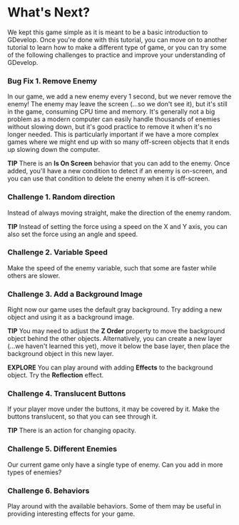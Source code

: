 # What's Next?

We kept this game simple as it is meant to be a basic introduction to GDevelop.
Once you're done with this tutorial, you can move on to another tutorial to learn how to make a different type of game, or you can try some of the following challenges to practice and improve your understanding of GDevelop.

### Bug Fix 1. Remove Enemy

In our game, we add a new enemy every 1 second, but we never remove the enemy!
The enemy may leave the screen (...so we don't see it), but it's still in the game, consuming CPU time and memory.
It's generally not a big problem as a modern computer can easily handle thousands of enemies without slowing down, but it's good practice to remove it when it's no longer needed.
This is particularly important if we have a more complex games where we might end up with so many off-screen objects that it ends up slowing down the computer.

**TIP** There is an **Is On Screen** behavior that you can add to the enemy.
Once added, you'll have a new condition to detect if an enemy is on-screen, and you can use that condition to delete the enemy when it is off-screen.

### Challenge 1. Random direction

Instead of always moving straight, make the direction of the enemy random.

**TIP** Instead of setting the force using a speed on the X and Y axis, you can also set the force using an angle and speed.

### Challenge 2. Variable Speed

Make the speed of the enemy variable, such that some are faster while others are slower.

### Challenge 3. Add a Background Image

Right now our game uses the default gray background.
Try adding a new object and using it as a background image.

**TIP** You may need to adjust the **Z Order** property to move the background object behind the other objects.
Alternatively, you can create a new layer (...we haven't learned this yet), move it below the base layer, then place the background object in this new layer.

**EXPLORE** You can play around with adding **Effects** to the background object.
Try the **Reflection** effect.

### Challenge 4. Translucent Buttons

If your player move under the buttons, it may be covered by it.
Make the buttons translucent, so that you can see through it.

**TIP** There is an action for changing opacity.

### Challenge 5. Different Enemies

Our current game only have a single type of enemy.
Can you add in more types of enemies?

### Challenge 6. Behaviors

Play around with the available behaviors.
Some of them may be useful in providing interesting effects for your game.